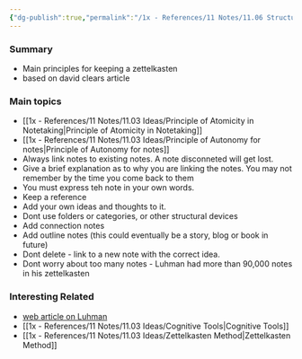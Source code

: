 ```yaml
---
{"dg-publish":true,"permalink":"/1x - References/11 Notes/11.06 Structure Notes/Zettelkasten Principles/","title":"Zettelkasten Principles","created":"2022-11-05T18:20:26.000+03:00","updated":"2024-02-14T20:18:17.987+03:00"}
---
```




### Summary
- Main principles for keeping a zettelkasten
- based on david clears article

### Main topics
- [[1x - References/11 Notes/11.03 Ideas/Principle of Atomicity in Notetaking\|Principle of Atomicity in Notetaking]]
- [[1x - References/11 Notes/11.03 Ideas/Principle of Autonomy for notes\|Principle of Autonomy for notes]]
- Always link notes to existing notes. A note disconneted will get lost.
- Give a brief explanation as to why you are linking the notes. You may not remember by the time you come back to them
- You must express teh note in your own words.
- Keep a reference
- Add your own ideas and thoughts to it.
- Dont use folders or categories, or other structural devices
- Add connection notes
- Add outline notes (this could eventually be a story, blog or book in future)
- Dont delete - link to a new note with the correct idea.
- Dont worry about too many notes - Luhman had more than 90,000 notes in his zettelkasten

### Interesting Related
- [web article on Luhman](https://writingcooperative.com/zettelkasten-how-one-german-scholar-was-so-freakishly-productive-997e4e0ca125)
- [[1x - References/11 Notes/11.03 Ideas/Cognitive Tools\|Cognitive Tools]]
- [[1x - References/11 Notes/11.03 Ideas/Zettelkasten Method\|Zettelkasten Method]]